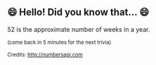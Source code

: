 ## 😄 Hello! Did you know that... 😄
52 is the approximate number of weeks in a year.

<sup>(come back in 5 minutes for the next trivia)</sup>


<sup>Credits: http://numbersapi.com</sup>
